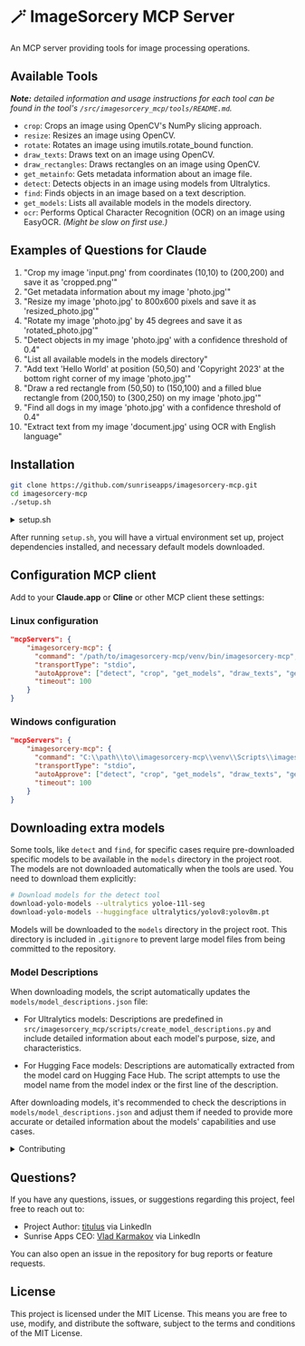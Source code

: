 # 🪄 ImageSorcery MCP Server

An MCP server providing tools for image processing operations.

## Available Tools

_**Note:** detailed information and usage instructions for each tool can be found in the tool's `/src/imagesorcery_mcp/tools/README.md`._

- `crop`: Crops an image using OpenCV's NumPy slicing approach.
- `resize`: Resizes an image using OpenCV.
- `rotate`: Rotates an image using imutils.rotate_bound function.
- `draw_texts`: Draws text on an image using OpenCV.
- `draw_rectangles`: Draws rectangles on an image using OpenCV.
- `get_metainfo`: Gets metadata information about an image file.
- `detect`: Detects objects in an image using models from Ultralytics.
- `find`: Finds objects in an image based on a text description.
- `get_models`: Lists all available models in the models directory.
- `ocr`: Performs Optical Character Recognition (OCR) on an image using EasyOCR. _(Might be slow on first use.)_

## Examples of Questions for Claude

1. "Crop my image 'input.png' from coordinates (10,10) to (200,200) and save it as 'cropped.png'"
2. "Get metadata information about my image 'photo.jpg'"
3. "Resize my image 'photo.jpg' to 800x600 pixels and save it as 'resized_photo.jpg'"
4. "Rotate my image 'photo.jpg' by 45 degrees and save it as 'rotated_photo.jpg'"
5. "Detect objects in my image 'photo.jpg' with a confidence threshold of 0.4"
6. "List all available models in the models directory"
7. "Add text 'Hello World' at position (50,50) and 'Copyright 2023' at the bottom right corner of my image 'photo.jpg'"
8. "Draw a red rectangle from (50,50) to (150,100) and a filled blue rectangle from (200,150) to (300,250) on my image 'photo.jpg'"
9. "Find all dogs in my image 'photo.jpg' with a confidence threshold of 0.4"
10. "Extract text from my image 'document.jpg' using OCR with English language"


## Installation

```bash
git clone https://github.com/sunriseapps/imagesorcery-mcp.git
cd imagesorcery-mcp
./setup.sh
```

<details>
<summary>setup.sh</summary>
The `setup.sh` script performs the following actions:

- Creates a Python virtual environment named `venv` if it doesn't already exist.
- Activates the virtual environment.
- Installs the project's core dependencies using `pip install -e .`.
- Creates a `models` directory to store pre-trained models.
- Runs the `create-model-descriptions` script to generate the initial `models/model_descriptions.json` file.
- Downloads default YOLO models (`yoloe-11l-seg-pf.pt`, `yoloe-11s-seg-pf.pt`, `yoloe-11l-seg.pt`, `yoloe-11s-seg.pt`) required by the `detect` tool.
- Downloads CLIP models required by the `find` tool for text prompts.
</details>

After running `setup.sh`, you will have a virtual environment set up, project dependencies installed, and necessary default models downloaded.

## Configuration MCP client

Add to your **Claude.app** or **Cline** or other MCP client these settings:

### Linux configuration

```json
"mcpServers": {
    "imagesorcery-mcp": {
      "command": "/path/to/imagesorcery-mcp/venv/bin/imagesorcery-mcp",
      "transportType": "stdio",
      "autoApprove": ["detect", "crop", "get_models", "draw_texts", "get_metainfo", "rotate", "resize", "classify", "draw_rectangles", "find", "ocr"],
      "timeout": 100
    }
}
```

### Windows configuration

```json
"mcpServers": {
    "imagesorcery-mcp": {
      "command": "C:\\path\\to\\imagesorcery-mcp\\venv\\Scripts\\imagesorcery-mcp.exe",
      "transportType": "stdio",
      "autoApprove": ["detect", "crop", "get_models", "draw_texts", "get_metainfo", "rotate", "resize", "classify", "draw_rectangles", "find", "ocr"],
      "timeout": 100
    }
}
```


## Downloading extra models

Some tools, like `detect` and `find`, for specific cases require pre-downloaded specific models to be available in the `models` directory in the project root. The models are not downloaded automatically when the tools are used. You need to download them explicitly:

```bash
# Download models for the detect tool
download-yolo-models --ultralytics yoloe-11l-seg
download-yolo-models --huggingface ultralytics/yolov8:yolov8m.pt
```

Models will be downloaded to the `models` directory in the project root. This directory is included in `.gitignore` to prevent large model files from being committed to the repository.

### Model Descriptions

When downloading models, the script automatically updates the `models/model_descriptions.json` file:

- For Ultralytics models: Descriptions are predefined in `src/imagesorcery_mcp/scripts/create_model_descriptions.py` and include detailed information about each model's purpose, size, and characteristics.

- For Hugging Face models: Descriptions are automatically extracted from the model card on Hugging Face Hub. The script attempts to use the model name from the model index or the first line of the description.

After downloading models, it's recommended to check the descriptions in `models/model_descriptions.json` and adjust them if needed to provide more accurate or detailed information about the models' capabilities and use cases.

<details>
<summary>Contributing</summary>

## Contributing

### Directory Structure

This repository is organized as follows:

```
.
├── .gitignore                 # Specifies intentionally untracked files that Git should ignore.
├── pyproject.toml             # Configuration file for Python projects, including build system, dependencies, and tool settings.
├── pytest.ini                 # Configuration file for the pytest testing framework.
├── README.md                  # The main documentation file for the project.
├── setup.sh                   # A shell script for quick setup.
├── models/                    # This directory stores pre-trained models used by tools like `detect` and `find`. It is typically ignored by Git due to the large file sizes.
│   ├── model_descriptions.json  # Contains descriptions of the available models.
│   ├── settings.json            # Contains settings related to model management and training runs.
│   └── *.pt                     # Pre-trained model.
├── src/                       # Contains the source code for the 🪄 ImageSorcery MCP server.
│   └── imagesorcery_mcp/       # The main package directory for the server.
│       ├── __init__.py          # Makes `imagesorcery_mcp` a Python package.
│       ├── __main__.py          # Entry point for running the package as a script.
│       ├── logging_config.py    # Configures the logging for the server.
│       ├── server.py            # The main server file, responsible for initializing FastMCP and registering tools.
│       ├── logs/                # Directory for storing server logs.
│       ├── scripts/             # Contains utility scripts for model management.
│       │   ├── README.md        # Documentation for the scripts.
│       │   ├── __init__.py      # Makes `scripts` a Python package.
│       │   ├── create_model_descriptions.py # Script to generate model descriptions.
│       │   ├── download_clip.py # Script to download CLIP models.
│       │   └── download_models.py # Script to download other models (e.g., YOLO).
│       └── tools/               # Contains the implementation of individual MCP tools.
│           ├── README.md        # Documentation for the tools.
│           ├── __init__.py      # Import the central logger
│           └── *.py           # Implements the tool.
└── tests/                     # Contains test files for the project.
    ├── test_server.py         # Tests for the main server functionality.
    ├── data/                  # Contains test data, likely image files used in tests.
    └── tools/                 # Contains tests for individual tools.
```

### Development Setup

1. Clone the repository:
```bash
git clone https://github.com/titulus/imagesorcery-mcp.git
cd imagesorcery-mcp
```

2. Perform Client's install described above.
```bash
./setup.sh
```

3. Activate a virtual environment:
```bash
venv\Scripts\activate # win
source venv/bin/activate # mac/linux
```

4. Install development dependencies:
```bash
pip install -e ".[dev]"
```

### Rules

These rules apply to all contributors: humans and AI.

0. Read all the `README.md` files in the project. Understand the project structure and purpose. Understand the guidelines for contributing. Think through how it's relate to you task, and how to make changes accordingly.
1. Read `pyproject.toml`.
Make attention to sections: `[tool.ruff]`, `[tool.ruff.lint]`, `[project.optional-dependencies]` and `[project]dependencies`.
Strictly follow code style defined in `pyproject.toml`.
Stick to the stack defined in `pyproject.toml` dependencies and do not add any new dependencies without a good reason.
2. Write your code in new and existing files.
If new dependencies needed, update `pyproject.toml` and install them via `pip install -e .` or `pip install -e ".[dev]"`. Do not install them diirectly via `pip install`.
Check out exixisting source codes for examples (e.g. `src/imagesorcery_mcp/server.py`, `src/imagesorcery_mcp/tools/crop.py`). Stick to the code style, naming conventions, input and outpput data formats, codeode structure, arcchitecture, etc. of the existing code.
3. Update related `README.md` files with your changes.
Stick to the format and structure of the existing `README.md` files.
4. Write tests for your code.
Check out existing tests for examples (e.g. `tests/test_server.py`, `tests/tools/test_crop.py`).
Stick to the code style, naming conventions, input and outpput data formats, codeode structure, arcchitecture, etc. of the existing tests.

5. Run tests and linter to ensure everything works:
```bash
pytest
ruff check .
```
In case of fails - fix the code and tests. It is **strictly required** to have all new code to comply with the linter rules and pass all tests.


### Coding hints
- Use type hints where appropriate
- Use pydantic for data validation and serialization
</details>

## Questions?

If you have any questions, issues, or suggestions regarding this project, feel free to reach out to:

- Project Author: [titulus](https://www.linkedin.com/in/titulus/) via LinkedIn
- Sunrise Apps CEO: [Vlad Karmakov](https://www.linkedin.com/in/vladkarm/) via LinkedIn

You can also open an issue in the repository for bug reports or feature requests.


## License

This project is licensed under the MIT License. This means you are free to use, modify, and distribute the software, subject to the terms and conditions of the MIT License.
